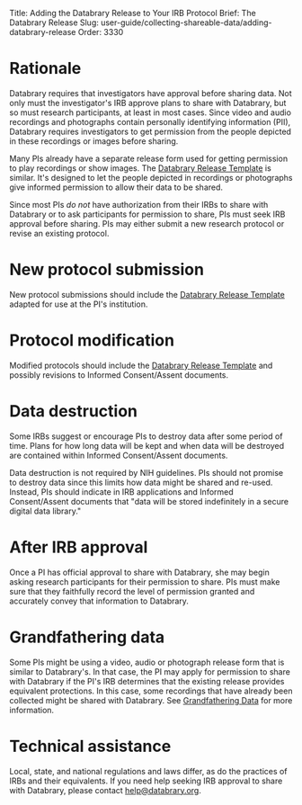 Title: Adding the Databrary Release to Your IRB Protocol
Brief: The Databrary Release
Slug: user-guide/collecting-shareable-data/adding-databrary-release
Order: 3330

# Rationale

Databrary requires that investigators have approval before sharing data. Not only must the investigator's IRB approve plans to share with Databrary, but so must research participants, at least in most cases. Since video and audio recordings and photographs contain personally identifying information (PII), Databrary requires investigators to get permission from the people depicted in these recordings or images before sharing. 

Many PIs already have a separate release form used for getting permission to play recordings or show images. The [Databrary Release Template](http://databrary.org/user-guide/policies/release-template.html) is similar. It's designed to let the people depicted in recordings or photographs give informed permission to allow their data to be shared.

Since most PIs *do not* have authorization from their IRBs to share with Databrary or to ask participants for permission to share, PIs must seek IRB approval before sharing. PIs may either submit a new research protocol or revise an existing protocol. 

# New protocol submission

New protocol submissions should include the [Databrary Release Template](http://databrary.org/user-guide/policies/release-template.html) adapted for use at the PI's institution.

# Protocol modification

Modified protocols should include the [Databrary Release Template](http://databrary.org/user-guide/policies/release-template.html) and possibly revisions to Informed Consent/Assent documents. 

# Data destruction

Some IRBs suggest or encourage PIs to destroy data after some period of time. Plans for how long data will be kept and when data will be destroyed are contained within Informed Consent/Assent documents. 

Data destruction is not required by NIH guidelines. PIs should not promise to destroy data since this limits how data might be shared and re-used. Instead, PIs should indicate in IRB applications and Informed Consent/Assent documents that "data will be stored indefinitely in a secure digital data library."

# After IRB approval

Once a PI has official approval to share with Databrary, she may begin asking research participants for their permission to share. PIs must make sure that they faithfully record the level of permission granted and accurately convey that information to Databrary.

# Grandfathering data

Some PIs might be using a video, audio or photograph release form that is similar to Databrary's. In that case, the PI may apply for permission to share with Databrary if the PI's IRB determines that the existing release provides equivalent protections. In this case, some recordings that have already been collected might be shared with Databrary. See [Grandfathering Data](grandfathering-data.md) for more information.

# Technical assistance

Local, state, and national regulations and laws differ, as do the practices of IRBs and their equivalents. If you need help seeking IRB approval to share with Databrary, please contact help@databrary.org.

